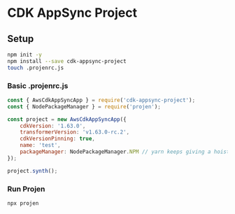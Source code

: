 # CDK AppSync Project

## Setup

```bash
npm init -y
npm install --save cdk-appsync-project
touch .projenrc.js
```

### Basic .projenrc.js

```javascript
const { AwsCdkAppSyncApp } = require('cdk-appsync-project');
const { NodePackageManager } = require('projen');

const project = new AwsCdkAppSyncApp({
    cdkVersion: '1.63.0',
    transformerVersion: 'v1.63.0-rc.2',
    cdkVersionPinning: true,
    name: 'test',
    packageManager: NodePackageManager.NPM // yarn keeps giving a hoisting issue
});

project.synth();
```

### Run Projen

```bash
npx projen
```